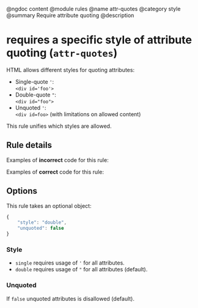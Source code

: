 @ngdoc content
@module rules
@name attr-quotes
@category style
@summary Require attribute quoting
@description

# requires a specific style of attribute quoting (`attr-quotes`)

HTML allows different styles for quoting attributes:

- Single-quote `'`:  
  `<div id='foo'>`
- Double-quote `"`:  
  `<div id="foo">`
- Unquoted `'`:  
  `<div id=foo>` (with limitations on allowed content)

This rule unifies which styles are allowed.

## Rule details

Examples of **incorrect** code for this rule:

<validate name="incorrect" rules="attr-quotes">
    <p class='foo'></p>
</validate>

Examples of **correct** code for this rule:

<validate name="correct" rules="attr-quotes">
    <p class="foo"></p>
</validate>

## Options

This rule takes an optional object:

```javascript
{
	"style": "double",
	"unquoted": false
}
```

### Style

- `single` requires usage of `'` for all attributes.
- `double` requires usage of `"` for all attributes (default).

### Unquoted

If `false` unquoted attributes is disallowed (default).
